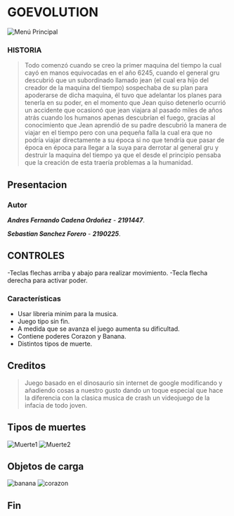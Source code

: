 GOEVOLUTION
================
![Menú Principal](https://imgur.com/qT7XDRu.png)

### **HISTORIA**
> Todo comenzó cuando se creo la primer maquina del tiempo la cual cayó en manos equivocadas en el año 6245, cuando el general gru descubrió que un subordinado llamado jean (el cual era hijo del creador de la maquina del tiempo) sospechaba de su plan para apoderarse de dicha maquina, él tuvo que adelantar los planes para tenerla en su poder, en el momento que Jean quiso detenerlo ocurrió un accidente que ocasionó que jean viajara al pasado miles de años atrás cuando los humanos apenas descubrían el fuego, gracias al conocimiento que Jean aprendió de su padre descubrió la manera de viajar en el tiempo pero con una pequeña falla la cual era que no podría viajar directamente a su época si no que tendría que pasar de época en época para llegar a la suya para derrotar al general gru y destruir la maquina del tiempo ya que el desde el principio pensaba que la creación de esta traería problemas a la humanidad.

## **Presentacion**

### **Autor**
***Andres Fernando Cadena Ordoñez*** - ***2191447***.

***Sebastian Sanchez Forero*** - ***2190225***.
                      
## **CONTROLES**

-Teclas flechas arriba y abajo para realizar movimiento.
-Tecla flecha derecha para activar poder.
### Características
 
- Usar libreria minim para la musica.
- Juego tipo sin fin. 
- A medida que se avanza el juego aumenta su dificultad.
- Contiene poderes Corazon y Banana.
- Distintos tipos de muerte.

## **Creditos**
> Juego basado en el dinosaurio sin internet de google modificando y añadiendo cosas a nuestro gusto dando un toque especial que hace la diferencia con la clasica musica de crash un videojuego de la infacia de todo joven.

## **Tipos de muertes**
![Muerte1](https://imgur.com/OE0EvBu.png)
![Muerte2](https://imgur.com/j7XBptg.png)

## **Objetos de carga**
![banana](https://imgur.com/f023b96.png)
![corazon](https://imgur.com/i5vEsLi.png)

## **Fin**
